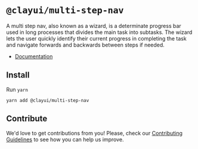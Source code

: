 # `@clayui/multi-step-nav`

A multi step nav, also known as a wizard, is a determinate progress bar used in long processes that divides the main task into subtasks. The wizard lets the user quickly identify their current progress in completing the task and navigate forwards and backwards between steps if needed.

-   [Documentation](https://clayui.com/docs/components/multi-step-nav.html)

## Install

Run `yarn`

```shell
yarn add @clayui/multi-step-nav
```

## Contribute

We'd love to get contributions from you! Please, check our [Contributing Guidelines](https://github.com/liferay/clay/blob/master/CONTRIBUTING.md) to see how you can help us improve.
